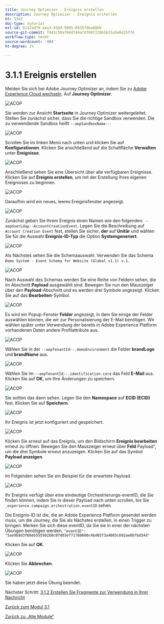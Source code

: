 ```yaml
---
title: Journey Optimizer - Ereignis erstellen
description: Journey Optimizer - Ereignis erstellen
kt: 5342
doc-type: tutorial
exl-id: b132ad78-aaa3-458d-9895-0935f8ba88bb
source-git-commit: f843c50af04d744a7d769f320b5b55a5e6d25ffd
workflow-type: tm+mt
source-wordcount: '404'
ht-degree: 1%

---
```


# 3.1.1 Ereignis erstellen

Melden Sie sich bei Adobe Journey Optimizer an, indem Sie zu [Adobe Experience Cloud wechseln](https://experience.adobe.com). Auf **Journey Optimizer**.

![ACOP](./images/acophome.png)

Sie werden zur Ansicht **Startseite** in Journey Optimizer weitergeleitet. Stellen Sie zunächst sicher, dass Sie die richtige Sandbox verwenden. Die zu verwendende Sandbox heißt `--aepSandboxName--`.

![ACOP](./images/acoptriglp.png)

Scrollen Sie im linken Menü nach unten und klicken Sie auf **Konfigurationen**. Klicken Sie anschließend auf die Schaltfläche **Verwalten** unter **Ereignisse**.

![ACOP](./images/acopmenu.png)

Anschließend sehen Sie eine Übersicht über alle verfügbaren Ereignisse. Klicken Sie auf **Ereignis erstellen**, um mit der Erstellung Ihres eigenen Ereignisses zu beginnen.

![ACOP](./images/emptyevent.png)

Daraufhin wird ein neues, leeres Ereignisfenster angezeigt.

![ACOP](./images/emptyevent1.png)

Zunächst geben Sie Ihrem Ereignis einen Namen wie den folgenden: `--aepUserLdap--AccountCreationEvent`.
Legen Sie die Beschreibung auf `Account Creation Event` fest, stellen Sie sicher, **der** auf **Unitär** und wählen Sie für die Auswahl **Ereignis-ID-Typ** die Option **Systemgeneriert**.

![ACOP](./images/eventdescription.png)

Als Nächstes sehen Sie die Schemaauswahl. Verwenden Sie das Schema `Demo System - Event Schema for Website (Global v1.1) v.1`.

![ACOP](./images/eventschema.png)

Nach Auswahl des Schemas werden Sie eine Reihe von Feldern sehen, die im Abschnitt **Payload** ausgewählt sind. Bewegen Sie nun den Mauszeiger über den **Payload**-Abschnitt und es werden drei Symbole angezeigt. Klicken Sie auf das **Bearbeiten**-Symbol.

![ACOP](./images/eventpayload.png)

Es wird ein Popup-Fenster **Felder** angezeigt, in dem Sie einige der Felder auswählen können, die wir zur Personalisierung der E-Mail benötigen.  Wir wählen später unter Verwendung der bereits in Adobe Experience Platform vorhandenen Daten andere Profilattribute aus.

![ACOP](./images/eventfields.png)

Wählen Sie in der `--aepTenantId--.demoEnvironment` die Felder **brandLogo** und **brandName** aus.

![ACOP](./images/eventpayloadbr.png)

Wählen Sie im `--aepTenantId--.identification.core` das Feld **E-Mail** aus. Klicken Sie auf **OK**, um Ihre Änderungen zu speichern.

![ACOP](./images/eventpayloadbrid.png)

Sie sollten das dann sehen. Legen Sie den **Namespace** auf **ECID (ECID)** fest. Klicken Sie auf **Speichern**.

![ACOP](./images/eventsave.png)

Ihr Ereignis ist jetzt konfiguriert und gespeichert.

![ACOP](./images/eventdone.png)

Klicken Sie erneut auf das Ereignis, um den Bildschirm **Ereignis bearbeiten** erneut zu öffnen. Bewegen Sie den Mauszeiger erneut über **Feld** Payload“, um die drei Symbole erneut anzuzeigen. Klicken Sie auf das Symbol **Payload anzeigen**.

![ACOP](./images/viewevent.png)

Im Folgenden sehen Sie ein Beispiel für die erwartete Payload.

![ACOP](./images/fullpayload.png)

Ihr Ereignis verfügt über eine eindeutige Orchestrierungs-eventID, die Sie finden können, indem Sie in dieser Payload nach unten scrollen, bis Sie `_experience.campaign.orchestration.eventID` sehen.

Die Ereignis-ID ist die, die an Adobe Experience Platform gesendet werden muss, um die Journey, die Sie als Nächstes erstellen, in einen Trigger zu bringen. Merken Sie sich diese eventID, da Sie sie in einer der nächsten Übungen benötigen werden.
`"eventID": "5ae9b8d3f68eb555502b0c07d03ef71780600c4bd0373a4065c692ae0bfbd34d"`

Klicken Sie auf **OK**.

![ACOP](./images/payloadeventID.png)

Klicken Sie **Abbrechen**.

![ACOP](./images/payloadeventID1.png)

Sie haben jetzt diese Übung beendet.

Nächster Schritt: [3.1.2 Erstellen Sie Fragmente zur Verwendung in Ihrer Nachricht](./ex2.md)

[Zurück zum Modul 3.1](./journey-orchestration-create-account.md)

[Zurück zu „Alle Module“](../../../overview.md)
